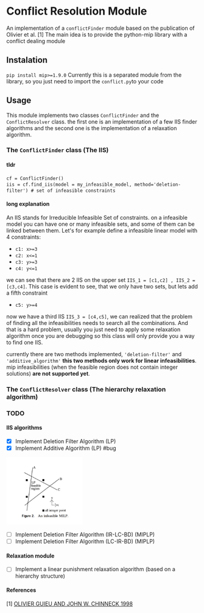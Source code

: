 # Conflict Resolution Module
An implementation of a `conflictFinder` module based on the publication of Olivier et al. [1]
The main idea is to provide the python-mip library with a conflict dealing module

## Instalation 

`pip install mip>=1.9.0`
Currently this is a separated module from the library, so you just need to import the `conflict.py`to your code

## Usage
This module implements two classes `ConflictFinder` and the `ConflictResolver` class. the first one is an implementation of a few IIS finder algorithms and the second one is the implementation of a relaxation algorithm. 

### The `ConflictFinder` class (The IIS)

#### tldr 

```
cf = ConflictFinder()
iis = cf.find_iis(model = my_infeasible_model, method='deletion-filter') # set of infeasible constraints
```
####  long explanation
An IIS stands for Irreducible Infeasible Set of constraints. on a infeasible model you can have one or many infeasible sets, and some of them can be linked between them. Let's for example define a infeasible linear model with 4 constraints:

* `c1: x>=3`
* `c2: x<=1`
* `c3: y>=3`
* `c4: y<=1`

we can see that there are 2 IIS on the upper set `IIS_1 = [c1,c2] , IIS_2 = [c3,c4]`. This case is evident to see, that we only have two sets, but lets add a fifth constraint

* `c5: y>=4`

now we have a third IIS  `IIS_3 = [c4,c5]`, we can realized that the problem of finding all the infeasibilities needs to search all the combinations. And that is a hard problem, usually you just need to apply some relaxation algorithm once you are debugging so this class will only provide you a way to find one IIS. 

currently there are two methods implemented, `'deletion-filter'` and `'additive_algorithm'` **this two methods only work for linear infeasibilities**. mip infeasibilities (when the feasible region does not contain integer solutions) **are not supported yet**.


### The `ConflictResolver` class (The hierarchy relaxation algorithm)



### TODO
#### IIS algorithms 
- [x] Implement Deletion Filter Algorithm (LP)
- [x] Implement Additive Algorithm (LP) #bug

 <img src="img/MILP_infeasibility.png" alt="alt text" width="200"/>

- [ ] Implement Deletion Filter Algorithm (IR-LC-BD) (MIPLP)
- [ ] Implement Deletion Filter Algorithm (LC-IR-BD) (MIPLP)

#### Relaxation module 
- [ ] Implement a linear punishment relaxation algorithm (based on a hierarchy structure)


#### References 
[1] [OLIVIER GUIEU AND JOHN W. CHINNECK 1998](http://www.sce.carleton.ca/faculty/chinneck/docs/GuieuChinneck.pdf)
 
